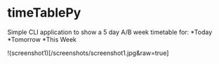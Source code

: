 # timeTablePy

Simple CLI application to show a 5 day A/B week timetable for:
*Today
*Tomorrow
*This Week

!(screenshot1)[/screenshots/screenshot1.jpg&raw=true]

